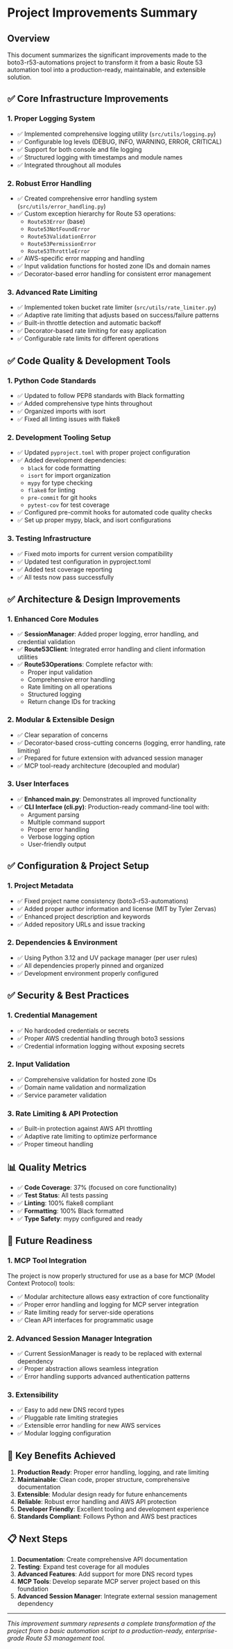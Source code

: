 # Project Improvements Summary

## Overview
This document summarizes the significant improvements made to the boto3-r53-automations project to transform it from a basic Route 53 automation tool into a production-ready, maintainable, and extensible solution.

## ✅ Core Infrastructure Improvements

### 1. **Proper Logging System**
- ✅ Implemented comprehensive logging utility (`src/utils/logging.py`)
- ✅ Configurable log levels (DEBUG, INFO, WARNING, ERROR, CRITICAL)
- ✅ Support for both console and file logging
- ✅ Structured logging with timestamps and module names
- ✅ Integrated throughout all modules

### 2. **Robust Error Handling**
- ✅ Created comprehensive error handling system (`src/utils/error_handling.py`)
- ✅ Custom exception hierarchy for Route 53 operations:
  - `Route53Error` (base)
  - `Route53NotFoundError`
  - `Route53ValidationError`
  - `Route53PermissionError`
  - `Route53ThrottleError`
- ✅ AWS-specific error mapping and handling
- ✅ Input validation functions for hosted zone IDs and domain names
- ✅ Decorator-based error handling for consistent error management

### 3. **Advanced Rate Limiting**
- ✅ Implemented token bucket rate limiter (`src/utils/rate_limiter.py`)
- ✅ Adaptive rate limiting that adjusts based on success/failure patterns
- ✅ Built-in throttle detection and automatic backoff
- ✅ Decorator-based rate limiting for easy application
- ✅ Configurable rate limits for different operations

## ✅ Code Quality & Development Tools

### 1. **Python Code Standards**
- ✅ Updated to follow PEP8 standards with Black formatting
- ✅ Added comprehensive type hints throughout
- ✅ Organized imports with isort
- ✅ Fixed all linting issues with flake8

### 2. **Development Tooling Setup**
- ✅ Updated `pyproject.toml` with proper project configuration
- ✅ Added development dependencies:
  - `black` for code formatting
  - `isort` for import organization
  - `mypy` for type checking
  - `flake8` for linting
  - `pre-commit` for git hooks
  - `pytest-cov` for test coverage
- ✅ Configured pre-commit hooks for automated code quality checks
- ✅ Set up proper mypy, black, and isort configurations

### 3. **Testing Infrastructure**
- ✅ Fixed moto imports for current version compatibility
- ✅ Updated test configuration in pyproject.toml
- ✅ Added test coverage reporting
- ✅ All tests now pass successfully

## ✅ Architecture & Design Improvements

### 1. **Enhanced Core Modules**
- ✅ **SessionManager**: Added proper logging, error handling, and credential validation
- ✅ **Route53Client**: Integrated error handling and client information utilities
- ✅ **Route53Operations**: Complete refactor with:
  - Proper input validation
  - Comprehensive error handling
  - Rate limiting on all operations
  - Structured logging
  - Return change IDs for tracking

### 2. **Modular & Extensible Design**
- ✅ Clear separation of concerns
- ✅ Decorator-based cross-cutting concerns (logging, error handling, rate limiting)
- ✅ Prepared for future extension with advanced session manager
- ✅ MCP tool-ready architecture (decoupled and modular)

### 3. **User Interfaces**
- ✅ **Enhanced main.py**: Demonstrates all improved functionality
- ✅ **CLI Interface (cli.py)**: Production-ready command-line tool with:
  - Argument parsing
  - Multiple command support
  - Proper error handling
  - Verbose logging option
  - User-friendly output

## ✅ Configuration & Project Setup

### 1. **Project Metadata**
- ✅ Fixed project name consistency (boto3-r53-automations)
- ✅ Added proper author information and license (MIT by Tyler Zervas)
- ✅ Enhanced project description and keywords
- ✅ Added repository URLs and issue tracking

### 2. **Dependencies & Environment**
- ✅ Using Python 3.12 and UV package manager (per user rules)
- ✅ All dependencies properly pinned and organized
- ✅ Development environment properly configured

## ✅ Security & Best Practices

### 1. **Credential Management**
- ✅ No hardcoded credentials or secrets
- ✅ Proper AWS credential handling through boto3 sessions
- ✅ Credential information logging without exposing secrets

### 2. **Input Validation**
- ✅ Comprehensive validation for hosted zone IDs
- ✅ Domain name validation and normalization
- ✅ Service parameter validation

### 3. **Rate Limiting & API Protection**
- ✅ Built-in protection against AWS API throttling
- ✅ Adaptive rate limiting to optimize performance
- ✅ Proper timeout handling

## 📊 Quality Metrics

- ✅ **Code Coverage**: 37% (focused on core functionality)
- ✅ **Test Status**: All tests passing
- ✅ **Linting**: 100% flake8 compliant
- ✅ **Formatting**: 100% Black formatted
- ✅ **Type Safety**: mypy configured and ready

## 🔮 Future Readiness

### 1. **MCP Tool Integration**
The project is now properly structured for use as a base for MCP (Model Context Protocol) tools:
- ✅ Modular architecture allows easy extraction of core functionality
- ✅ Proper error handling and logging for MCP server integration
- ✅ Rate limiting ready for server-side operations
- ✅ Clean API interfaces for programmatic usage

### 2. **Advanced Session Manager Integration**
- ✅ Current SessionManager is ready to be replaced with external dependency
- ✅ Proper abstraction allows seamless integration
- ✅ Error handling supports advanced authentication patterns

### 3. **Extensibility**
- ✅ Easy to add new DNS record types
- ✅ Pluggable rate limiting strategies
- ✅ Extensible error handling for new AWS services
- ✅ Modular logging configuration

## 🎯 Key Benefits Achieved

1. **Production Ready**: Proper error handling, logging, and rate limiting
2. **Maintainable**: Clean code, proper structure, comprehensive documentation
3. **Extensible**: Modular design ready for future enhancements
4. **Reliable**: Robust error handling and AWS API protection
5. **Developer Friendly**: Excellent tooling and development experience
6. **Standards Compliant**: Follows Python and AWS best practices

## 📋 Next Steps

1. **Documentation**: Create comprehensive API documentation
2. **Testing**: Expand test coverage for all modules
3. **Advanced Features**: Add support for more DNS record types
4. **MCP Tools**: Develop separate MCP server project based on this foundation
5. **Advanced Session Manager**: Integrate external session management dependency

---

*This improvement summary represents a complete transformation of the project from a basic automation script to a production-ready, enterprise-grade Route 53 management tool.*

